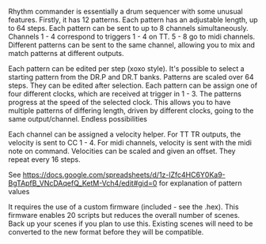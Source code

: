Rhythm commander is essentially a drum sequencer with some unusual features. Firstly, it has 12 patterns. Each pattern has an adjustable length, up to 64 steps. Each pattern can be sent to up to 8 channels simultaneously. Channels 1 - 4 correspond to triggers 1 - 4 on TT. 5  - 8 go to midi channels. Different patterns can be sent to the same channel, allowing you to mix and match patterns at different outputs.

Each pattern can be edited per step (xoxo style). It's possible to select a starting pattern from the DR.P and DR.T banks. Patterns are scaled over 64 steps. They can be edited after selection. Each pattern can be assign one of four different clocks, which are received at trigger in 1 - 3.  The patterns progress at the speed of the selected clock. This allows you to have multiple patterns of differing length, driven by different clocks, going to the same output/channel. Endless possibilities

Each channel can be assigned a velocity helper. For TT TR outputs, the velocity is sent to CC 1 - 4. For midi channels, velocity is sent with the midi note on command. Velocities can be scaled and given an offset. They repeat every 16 steps.

See https://docs.google.com/spreadsheets/d/1z-lZfc4HC6Y0Ka9-BgTApfB_VNcDAqefQ_KetM-Vch4/edit#gid=0 for explanation of pattern values

It requires the use of a custom firmware (included - see the .hex). This firmware enables 20 scripts but reduces the overall number of scenes. Back up your scenes if you plan to use this. Existing scenes will need to be converted to the new format before they will be compatible.
